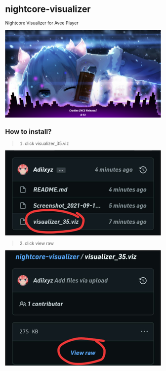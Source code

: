 # nightcore-visualizer
Nightcore Visualizer for Avee Player

![Example](./Screenshot_2021-09-15-20-09-18-70.png)

## How to install?

> 1. click visualizer_35.viz
>
![one](./IMG_20210915_201834.jpg)

> 2. click view raw
>
![two](./IMG_20210915_201851.jpg)

